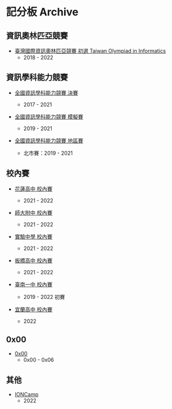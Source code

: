 # 記分板 Archive

## 資訊奧林匹亞競賽

-   [臺灣國際資訊奧林匹亞競賽 初選 Taiwan Olympiad in Informatics](https://sorahisa-rank.github.io/oi-toi/)
    -   2018 - 2022


## 資訊學科能力競賽

-   [全國資訊學科能力競賽 決賽](https://sorahisa-rank.github.io/nhspc-fin/)
    -   2017 - 2021

-   [全國資訊學科能力競賽 模擬賽](https://sorahisa-rank.github.io/nhspc-sim/)
    -   2019 - 2021

-   [全國資訊學科能力競賽 地區賽](https://sorahisa-rank.github.io/nhspc-reg/)
    -   北市賽：2019 - 2021


## 校內賽

-   [花蓮高中 校內賽](https://sorahisa-rank.github.io/sh-hlhs/)
    -   2021 - 2022

-   [師大附中 校內賽](https://sorahisa-rank.github.io/sh-hsnu/)
    -   2021 - 2022

-   [實驗中學 校內賽](https://sorahisa-rank.github.io/sh-nehs/)
    -   2021 - 2022

-   [板橋高中 校內賽](https://sorahisa-rank.github.io/sh-pcsh/)
    -   2021 - 2022

-   [臺南一中 校內賽](https://sorahisa-rank.github.io/sh-tnfsh/)
    -   2019 - 2022 初賽

-   [宜蘭高中 校內賽](https://sorahisa-rank.github.io/sh-ylsh/)
    -   2022


## 0x00

-   [0x00](https://sorahisa-rank.github.io/0x00/)
    -   0x00 - 0x06


## 其他

-   [IONCamp](https://sorahisa-rank.github.io/ioncamp/)
    -   2022